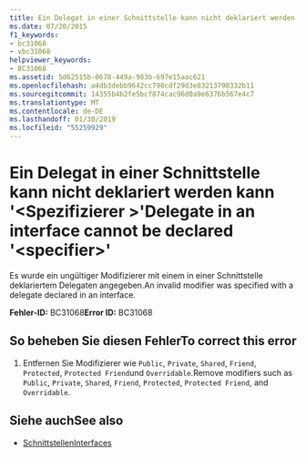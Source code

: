 ```yaml
---
title: Ein Delegat in einer Schnittstelle kann nicht deklariert werden kann '<specifier>"
ms.date: 07/20/2015
f1_keywords:
- bc31068
- vbc31068
helpviewer_keywords:
- BC31068
ms.assetid: 5d62515b-0678-449a-983b-697e15aac621
ms.openlocfilehash: a4db3debb9642cc790cdf29d3e83213790332b11
ms.sourcegitcommit: 14355b4b2fe5bcf874cac96d0a9e6376b567e4c7
ms.translationtype: MT
ms.contentlocale: de-DE
ms.lasthandoff: 01/30/2019
ms.locfileid: "55259929"
---
```

# <a name="delegate-in-an-interface-cannot-be-declared-specifier"></a><span data-ttu-id="9dd5b-102">Ein Delegat in einer Schnittstelle kann nicht deklariert werden kann '\<Spezifizierer >'</span><span class="sxs-lookup"><span data-stu-id="9dd5b-102">Delegate in an interface cannot be declared '\<specifier>'</span></span>
<span data-ttu-id="9dd5b-103">Es wurde ein ungültiger Modifizierer mit einem in einer Schnittstelle deklariertem Delegaten angegeben.</span><span class="sxs-lookup"><span data-stu-id="9dd5b-103">An invalid modifier was specified with a delegate declared in an interface.</span></span>  
  
 <span data-ttu-id="9dd5b-104">**Fehler-ID:** BC31068</span><span class="sxs-lookup"><span data-stu-id="9dd5b-104">**Error ID:** BC31068</span></span>  
  
## <a name="to-correct-this-error"></a><span data-ttu-id="9dd5b-105">So beheben Sie diesen Fehler</span><span class="sxs-lookup"><span data-stu-id="9dd5b-105">To correct this error</span></span>  
  
1.  <span data-ttu-id="9dd5b-106">Entfernen Sie Modifizierer wie `Public`, `Private`, `Shared`, `Friend`, `Protected`, `Protected Friend`und `Overridable`.</span><span class="sxs-lookup"><span data-stu-id="9dd5b-106">Remove modifiers such as `Public`, `Private`, `Shared`, `Friend`, `Protected`, `Protected Friend`, and `Overridable`.</span></span>  
  
## <a name="see-also"></a><span data-ttu-id="9dd5b-107">Siehe auch</span><span class="sxs-lookup"><span data-stu-id="9dd5b-107">See also</span></span>
- [<span data-ttu-id="9dd5b-108">Schnittstellen</span><span class="sxs-lookup"><span data-stu-id="9dd5b-108">Interfaces</span></span>](../../visual-basic/programming-guide/language-features/interfaces/index.md)

